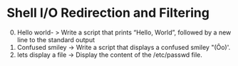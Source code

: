 # Shell I/O Redirection and Filtering 
0. Hello world- > Write a script that prints “Hello, World”, followed by a new line to the standard output
1. Confused smiley -> Write a script that displays a confused smiley "(Ôo)'.
2. lets display a file -> Display the content of the /etc/passwd file.
